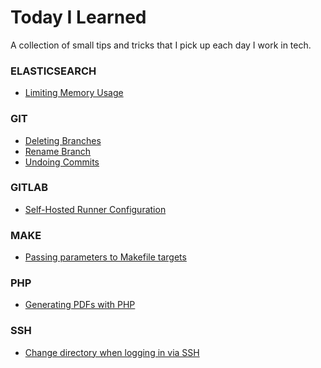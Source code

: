 Today I Learned
=====

A collection of small tips and tricks that I pick up each day I work in tech.

### ELASTICSEARCH


- [Limiting Memory Usage](elasticsearch/limit-memory-usage.md)


### GIT


- [Deleting Branches](git/delete-branch.md)
- [Rename Branch](git/rename-branch.md)
- [Undoing Commits](git/undo-commit.md)


### GITLAB


- [Self-Hosted Runner Configuration](gitlab/runner-config.md)


### MAKE


- [Passing parameters to Makefile targets](make/makefile-parameters.md)


### PHP


- [Generating PDFs with PHP](php/pdf-generation.md)


### SSH


- [Change directory when logging in via SSH](ssh/cd-on-login.md)
